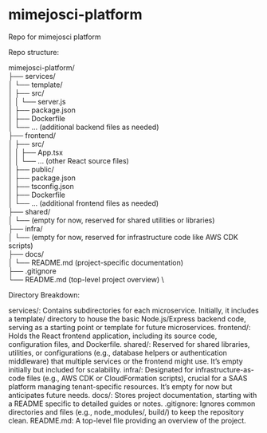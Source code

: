 # mimejosci-platform
Repo for mimejosci platform


Repo structure:

mimejosci-platform/ \
├── services/ \
│   └── template/ \
│       ├── src/ \
│       │   └── server.js \
│       ├── package.json \
│       ├── Dockerfile \
│       └── ... (additional backend files as needed) \
├── frontend/ \
│   ├── src/ \
│   │   ├── App.tsx \
│   │   └── ... (other React source files) \
│   ├── public/ \
│   ├── package.json \
│   ├── tsconfig.json \
│   ├── Dockerfile \
│   └── ... (additional frontend files as needed) \
├── shared/ \
│   └── (empty for now, reserved for shared utilities or libraries) \
├── infra/ \
│   └── (empty for now, reserved for infrastructure code like AWS CDK scripts) \
├── docs/ \
│   └── README.md (project-specific documentation) \
├── .gitignore \
└── README.md (top-level project overview) \

Directory Breakdown:

services/: Contains subdirectories for each microservice. Initially, it includes a template/ directory to house the basic Node.js/Express backend code, serving as a starting point or template for future microservices.
frontend/: Holds the React frontend application, including its source code, configuration files, and Dockerfile.
shared/: Reserved for shared libraries, utilities, or configurations (e.g., database helpers or authentication middleware) that multiple services or the frontend might use. It’s empty initially but included for scalability.
infra/: Designated for infrastructure-as-code files (e.g., AWS CDK or CloudFormation scripts), crucial for a SAAS platform managing tenant-specific resources. It’s empty for now but anticipates future needs.
docs/: Stores project documentation, starting with a README specific to detailed guides or notes.
.gitignore: Ignores common directories and files (e.g., node_modules/, build/) to keep the repository clean.
README.md: A top-level file providing an overview of the project.
